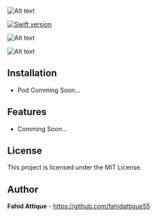 ![Alt text](http://i.imgur.com/jWeALpn.png "FAPaginationLayout-Logo")



[![Swift version](https://img.shields.io/badge/swift-3.0-orange.svg?style=flat.svg)](https://img.shields.io/badge/swift-3.0-orange.svg?style=flat.svg)



![Alt text](http://i.imgur.com/a1huavH.gif "FAPaginationLayout-1")

![Alt text](http://i.imgur.com/zFepRnd.gif "FAPaginationLayout-2")




## Installation

* Pod Comming Soon...


## Features

* Comming Soon...



## License

This project is licensed under the  MIT License. 

## Author

**Fahid Attique** - https://github.com/fahidattique55
